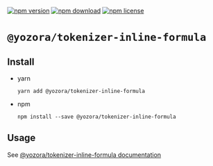 [![npm version](https://img.shields.io/npm/v/@yozora/tokenizer-inline-formula.svg)](https://www.npmjs.com/package/@yozora/tokenizer-inline-formula)
[![npm download](https://img.shields.io/npm/dm/@yozora/tokenizer-inline-formula.svg)](https://www.npmjs.com/package/@yozora/tokenizer-inline-formula)
[![npm license](https://img.shields.io/npm/l/@yozora/tokenizer-inline-formula.svg)](https://www.npmjs.com/package/@yozora/tokenizer-inline-formula)


# `@yozora/tokenizer-inline-formula`

## Install

  * yarn

    ```console
    yarn add @yozora/tokenizer-inline-formula
    ```

  * npm

    ```console
    npm install --save @yozora/tokenizer-inline-formula
    ```

## Usage

  See [@yozora/tokenizer-inline-formula documentation](https://yozora.guanghechen.com/docs/package/tokenizer-inline-formula)
